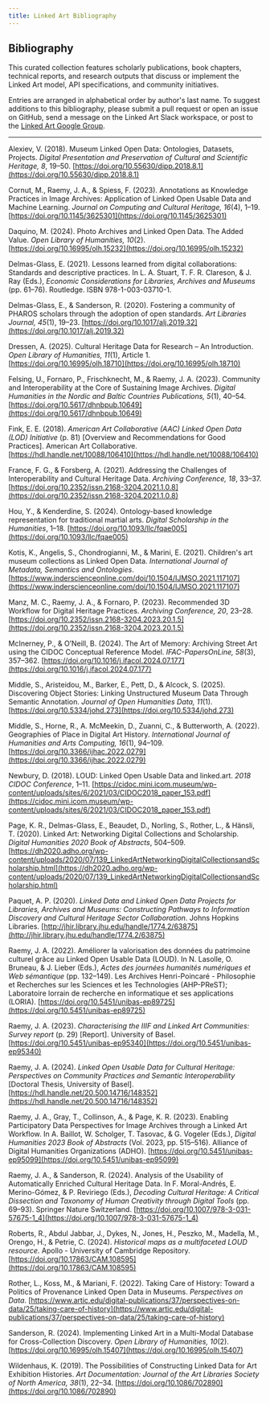 ```yaml
---
title: Linked Art Bibliography
---
```


## Bibliography

This curated collection features scholarly publications, book chapters, technical reports, and research outputs that discuss or implement the Linked Art model, API specifications, and community initiatives.

Entries are arranged in alphabetical order by author's last name. To suggest additions to this bibliography, please submit a pull request or open an issue on GitHub, send a message on the Linked Art Slack workspace, or post to the [Linked Art Google Group](https://groups.google.com/g/linked-art).

---

Alexiev, V. (2018). Museum Linked Open Data: Ontologies, Datasets, Projects. *Digital Presentation and Preservation of Cultural and Scientific Heritage, 8*, 19–50. [https://doi.org/10.55630/dipp.2018.8.1](https://doi.org/10.55630/dipp.2018.8.1)

Cornut, M., Raemy, J. A., & Spiess, F. (2023). Annotations as Knowledge Practices in Image Archives: Application of Linked Open Usable Data and Machine Learning. *Journal on Computing and Cultural Heritage, 16*(4), 1–19. [https://doi.org/10.1145/3625301](https://doi.org/10.1145/3625301)

Daquino, M. (2024). Photo Archives and Linked Open Data. The Added Value. *Open Library of Humanities, 10*(2). [https://doi.org/10.16995/olh.15232](https://doi.org/10.16995/olh.15232)

Delmas-Glass, E. (2021). Lessons learned from digital collaborations: Standards and descriptive practices. In L. A. Stuart, T. F. R. Clareson, & J. Ray (Eds.), *Economic Considerations for Libraries, Archives and Museums* (pp. 61–76). Routledge. ISBN 978-1-003-03710-1.

Delmas-Glass, E., & Sanderson, R. (2020). Fostering a community of PHAROS scholars through the adoption of open standards. *Art Libraries Journal, 45*(1), 19–23. [https://doi.org/10.1017/alj.2019.32](https://doi.org/10.1017/alj.2019.32)

Dressen, A. (2025). Cultural Heritage Data for Research – An Introduction. *Open Library of Humanities, 11*(1), Article 1. [https://doi.org/10.16995/olh.18710](https://doi.org/10.16995/olh.18710)

Felsing, U., Fornaro, P., Frischknecht, M., & Raemy, J. A. (2023). Community and Interoperability at the Core of Sustaining Image Archives. *Digital Humanities in the Nordic and Baltic Countries Publications, 5*(1), 40–54. [https://doi.org/10.5617/dhnbpub.10649](https://doi.org/10.5617/dhnbpub.10649)

Fink, E. E. (2018). *American Art Collaborative (AAC) Linked Open Data (LOD) Initiative* (p. 81) [Overview and Recommendations for Good Practices]. American Art Collaborative. [https://hdl.handle.net/10088/106410](https://hdl.handle.net/10088/106410)

France, F. G., & Forsberg, A. (2021). Addressing the Challenges of Interoperability and Cultural Heritage Data. *Archiving Conference, 18*, 33–37. [https://doi.org/10.2352/issn.2168-3204.2021.1.0.8](https://doi.org/10.2352/issn.2168-3204.2021.1.0.8)

Hou, Y., & Kenderdine, S. (2024). Ontology-based knowledge representation for traditional martial arts. *Digital Scholarship in the Humanities*, 1–18. [https://doi.org/10.1093/llc/fqae005](https://doi.org/10.1093/llc/fqae005)

Kotis, K., Angelis, S., Chondrogianni, M., & Marini, E. (2021). Children's art museum collections as Linked Open Data. *International Journal of Metadata, Semantics and Ontologies*. [https://www.inderscienceonline.com/doi/10.1504/IJMSO.2021.117107](https://www.inderscienceonline.com/doi/10.1504/IJMSO.2021.117107)

Manz, M. C., Raemy, J. A., & Fornaro, P. (2023). Recommended 3D Workflow for Digital Heritage Practices. *Archiving Conference, 20*, 23–28. [https://doi.org/10.2352/issn.2168-3204.2023.20.1.5](https://doi.org/10.2352/issn.2168-3204.2023.20.1.5)
  
McInerney, P., & O’Neill, B. (2024). The Art of Memory: Archiving Street Art using the CIDOC Conceptual Reference Model. *IFAC-PapersOnLine, 58*(3), 357–362. [https://doi.org/10.1016/j.ifacol.2024.07.177](https://doi.org/10.1016/j.ifacol.2024.07.177)

Middle, S., Aristeidou, M., Barker, E., Pett, D., & Alcock, S. (2025). Discovering Object Stories: Linking Unstructured Museum Data Through Semantic Annotation. *Journal of Open Humanities Data, 11*(1). [https://doi.org/10.5334/johd.273](https://doi.org/10.5334/johd.273)

Middle, S., Horne, R., A. McMeekin, D., Zuanni, C., & Butterworth, A. (2022). Geographies of Place in Digital Art History. *International Journal of Humanities and Arts Computing, 16*(1), 94–109. [https://doi.org/10.3366/ijhac.2022.0279](https://doi.org/10.3366/ijhac.2022.0279)

Newbury, D. (2018). LOUD: Linked Open Usable Data and linked.art. *2018 CIDOC Conference*, 1–11. [https://cidoc.mini.icom.museum/wp-content/uploads/sites/6/2021/03/CIDOC2018_paper_153.pdf](https://cidoc.mini.icom.museum/wp-content/uploads/sites/6/2021/03/CIDOC2018_paper_153.pdf)

Page, K. R., Delmas-Glass, E., Beaudet, D., Norling, S., Rother, L., & Hänsli, T. (2020). Linked Art: Networking Digital Collections and Scholarship. *Digital Humanities 2020 Book of Abstracts*, 504–509. [https://dh2020.adho.org/wp-content/uploads/2020/07/139_LinkedArtNetworkingDigitalCollectionsandScholarship.html](https://dh2020.adho.org/wp-content/uploads/2020/07/139_LinkedArtNetworkingDigitalCollectionsandScholarship.html)

Paquet, A. P. (2020). *Linked Data and Linked Open Data Projects for Libraries, Archives and Museums: Constructing Pathways to Information Discovery and Cultural Heritage Sector Collaboration*. Johns Hopkins Libraries. [http://jhir.library.jhu.edu/handle/1774.2/63875](http://jhir.library.jhu.edu/handle/1774.2/63875)

Raemy, J. A. (2022). Améliorer la valorisation des données du patrimoine culturel grâce au Linked Open Usable Data (LOUD). In N. Lasolle, O. Bruneau, & J. Lieber (Eds.), *Actes des journées humanités numériques et Web sémantique* (pp. 132–149). Les Archives Henri-Poincaré - Philosophie et Recherches sur les Sciences et les Technologies (AHP-PReST); Laboratoire lorrain de recherche en informatique et ses applications (LORIA). [https://doi.org/10.5451/unibas-ep89725](https://doi.org/10.5451/unibas-ep89725)

Raemy, J. A. (2023). *Characterising the IIIF and Linked Art Communities: Survey report* (p. 29) [Report]. University of Basel. [https://doi.org/10.5451/unibas-ep95340](https://doi.org/10.5451/unibas-ep95340)

Raemy, J. A. (2024). *Linked Open Usable Data for Cultural Heritage: Perspectives on Community Practices and Semantic Interoperability* [Doctoral Thesis, University of Basel]. [https://hdl.handle.net/20.500.14716/148352](https://hdl.handle.net/20.500.14716/148352)

Raemy, J. A., Gray, T., Collinson, A., & Page, K. R. (2023). Enabling Participatory Data Perspectives for Image Archives through a Linked Art Workflow. In A. Baillot, W. Scholger, T. Tasovac, & G. Vogeler (Eds.), *Digital Humanities 2023 Book of Abstracts* (Vol. 2023, pp. 515–516). Alliance of Digital Humanities Organizations (ADHO). [https://doi.org/10.5451/unibas-ep95099](https://doi.org/10.5451/unibas-ep95099)

Raemy, J. A., & Sanderson, R. (2024). Analysis of the Usability of Automatically Enriched Cultural Heritage Data. In F. Moral-Andrés, E. Merino-Gómez, & P. Reviriego (Eds.), *Decoding Cultural Heritage: A Critical Dissection and Taxonomy of Human Creativity through Digital Tools* (pp. 69–93). Springer Nature Switzerland. [https://doi.org/10.1007/978-3-031-57675-1_4](https://doi.org/10.1007/978-3-031-57675-1_4)

Roberts, R., Abdul Jabbar, J., Dykes, N., Jones, H., Peszko, M., Madella, M., Orengo, H., & Petrie, C. (2024). *Historical maps as a multifaceted LOUD resource*. Apollo - University of Cambridge Repository. [https://doi.org/10.17863/CAM.108595](https://doi.org/10.17863/CAM.108595)

Rother, L., Koss, M., & Mariani, F. (2022). Taking Care of History: Toward a Politics of Provenance Linked Open Data in Museums. *Perspectives on Data*. [https://www.artic.edu/digital-publications/37/perspectives-on-data/25/taking-care-of-history](https://www.artic.edu/digital-publications/37/perspectives-on-data/25/taking-care-of-history)

Sanderson, R. (2024). Implementing Linked Art in a Multi-Modal Database for Cross-Collection Discovery. *Open Library of Humanities, 10*(2). [https://doi.org/10.16995/olh.15407](https://doi.org/10.16995/olh.15407)

Wildenhaus, K. (2019). The Possibilities of Constructing Linked Data for Art Exhibition Histories. *Art Documentation: Journal of the Art Libraries Society of North America, 38*(1), 22–34. [https://doi.org/10.1086/702890](https://doi.org/10.1086/702890)
